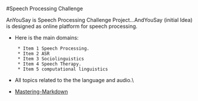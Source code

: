 #Speech Processing Challenge

AnYouSay is Speech Processing Challenge Project...AndYouSay (initial Idea) is designed as online platform for speech processing.
* Here is  the main domains:

       * Item 1 Speech Processing.
       * Item 2 ASR
       * Item 3 Sociolinguistics
       * Item 4 Speech Therapy.
       * Item 5 computational linguistics
* All topics related to the the language and audio.\\
* [Mastering-Markdown](https://guides.github.com/features/mastering-markdown/)
